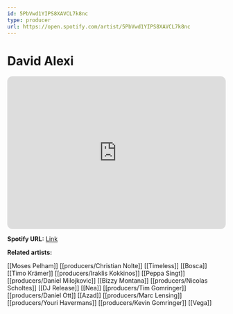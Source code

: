 ```yaml
---
id: 5PbVwd1YIPS8XAVCL7k8nc
type: producer
url: https://open.spotify.com/artist/5PbVwd1YIPS8XAVCL7k8nc
---
```

# David Alexi

<iframe style="border-radius:12px" src="https://open.spotify.com/embed/artist/5PbVwd1YIPS8XAVCL7k8nc" width="100%" height="352" frameBorder="0" allowfullscreen="" allow="autoplay; clipboard-write; encrypted-media; fullscreen; picture-in-picture" loading="lazy"></iframe>

**Spotify URL:** [Link](https://open.spotify.com/artist/5PbVwd1YIPS8XAVCL7k8nc)

**Related artists:**

[[Moses Pelham]]
[[producers/Christian Nolte]]
[[Timeless]]
[[Bosca]]
[[Timo Krämer]]
[[producers/Iraklis Kokkinos]]
[[Peppa Singt]]
[[producers/Daniel Milojkovic]]
[[Bizzy Montana]]
[[producers/Nicolas Scholtes]]
[[DJ Release]]
[[Nea]]
[[producers/Tim Gomringer]]
[[producers/Daniel Ott]]
[[Azad]]
[[producers/Marc Lensing]]
[[producers/Youri Havermans]]
[[producers/Kevin Gomringer]]
[[Vega]]
